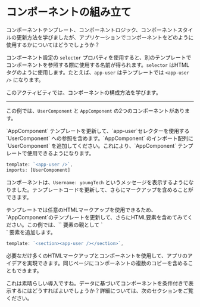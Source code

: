 # コンポーネントの組み立て

コンポーネントテンプレート、コンポーネントロジック、コンポーネントスタイルの更新方法を学びましたが、アプリケーションでコンポーネントをどのように使用するかについてはどうでしょうか？

コンポーネント設定の `selector` プロパティを使用すると、別のテンプレートでコンポーネントを参照する際に使用する名前が得られます。`selector` はHTMLタグのように使用します。たとえば、`app-user` はテンプレートでは `<app-user />` になります。

このアクティビティでは、コンポーネントの構成方法を学びます。

<hr/>

この例では、`UserComponent` と `AppComponent` の2つのコンポーネントがあります。

<docs-workflow>

<docs-step title="`UserComponent`への参照を追加">
`AppComponent` テンプレートを更新して、`app-user`セレクターを使用する `UserComponent` への参照を含めます。`AppComponent` のインポート配列に `UserComponent` を追加してください。これにより、`AppComponent` テンプレートで使用できるようになります。

```ts
template: `<app-user />`,
imports: [UserComponent]
```

コンポーネントは、`Username: youngTech` というメッセージを表示するようになりました。テンプレートコードを更新して、さらにマークアップを含めることができます。
</docs-step>

<docs-step title="さらにマークアップを追加">
テンプレートでは任意のHTMLマークアップを使用できるため、`AppComponent`のテンプレートを更新して、さらにHTML要素を含めてみてください。この例では、`<app-user>` 要素の親として `<section>` 要素を追加します。

```ts
template: `<section><app-user /></section>`,
```

</docs-step>

</docs-workflow>
必要なだけ多くのHTMLマークアップとコンポーネントを使用して、アプリのアイデアを実現できます。同じページにコンポーネントの複数のコピーを含めることもできます。

これは素晴らしい導入ですね。データに基づいてコンポーネントを条件付きで表示するにはどうすればよいでしょうか？詳細については、次のセクションをご覧ください。
